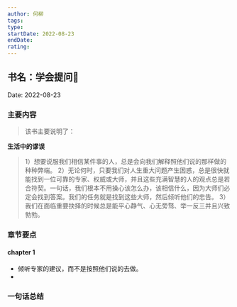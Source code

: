 ```yaml
---
author: 何柳
tags: 
type:
startDate: 2022-08-23 
endDate:
rating: 
---
```


## 书名：学会提问📖
 
Date: 2022-08-23 

### 主要内容
> 该书主要说明了：


**生活中的谬误**
>1）想要说服我们相信某件事的人，总是会向我们解释照他们说的那样做的种种弊端。
   2）无论何时，只要我们对人生重大问题产生困惑，总是很快就能找到一位可靠的专家、权威或大师，并且这些充满智慧的人的观点总是若合符契。一句话，我们根本不用操心该怎么办，该相信什么，因为大师们必定会找到答案。我们的任务就是找到这些大师，然后倾听他们的忠告。
   3）我们在面临重要抉择的时候总是能平心静气、心无旁骛、举一反三并且兴致勃勃。



### 章节要点

#### chapter 1
- 倾听专家的建议，而不是按照他们说的去做。
- 






### 一句话总结


















